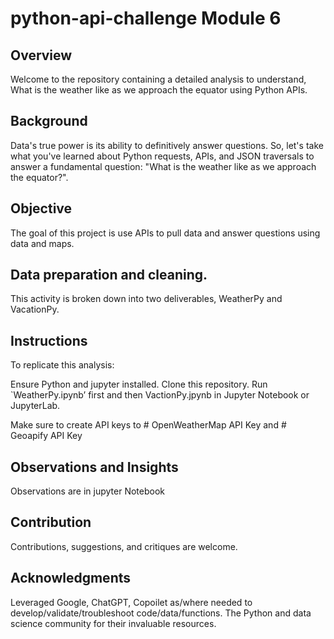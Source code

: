 # python-api-challenge Module 6
## Overview
Welcome to the repository containing a detailed analysis to understand, What is the weather like as we approach the equator using Python APIs.

## Background
Data's true power is its ability to definitively answer questions. So, let's take what you've learned about Python requests, APIs, and JSON traversals to answer a fundamental question: "What is the weather like as we approach the equator?".

## Objective
The goal of this project is use APIs to pull data and answer questions using data and maps.

## Data preparation and cleaning.
This activity is broken down into two deliverables, WeatherPy and VacationPy.


## Instructions
To replicate this analysis:

Ensure Python and jupyter installed.
Clone this repository.
Run `WeatherPy.ipynb’ first and then VactionPy.jpynb in Jupyter Notebook or JupyterLab.

Make sure to create API keys to # OpenWeatherMap API Key and # Geoapify API Key


## Observations and Insights
Observations are in jupyter Notebook

## Contribution
Contributions, suggestions, and critiques are welcome.

## Acknowledgments
Leveraged Google, ChatGPT, Copoilet as/where needed to develop/validate/troubleshoot code/data/functions.
The Python and data science community for their invaluable resources.
